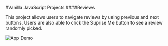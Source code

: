 #Vanilla JavaScript Projects
####Reviews

This project allows users to navigate reviews by using previous and next buttons.
Users are also able to click the Suprise Me button to see a review randomly picked.

![App Demo](/asset/imgs/demo.jpg)